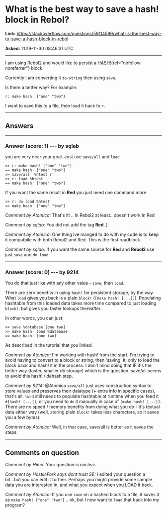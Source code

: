 # What is the best way to save a hash! block in Rebol?

**Link:**
<https://stackoverflow.com/questions/59114599/what-is-the-best-way-to-save-a-hash-block-in-rebol>

**Asked:** 2019-11-30 08:46:31 UTC

------------------------------------------------------------------------

I am using Rebol2 and would like to persist a
[HASH!](http://www.rebol.com/article/0020.html){rel="nofollow noreferrer"}
block.

Currently I am converting it `to-string` then using `save`.

Is there a better way? For example:

    r: make hash! ["one" "two"]

I want to save this to a file, then load it back to `r`.

------------------------------------------------------------------------

## Answers

------------------------------------------------------------------------

### Answer (score: 1) --- by sqlab

you are very near your goal. Just use `save/all` and `load`

    >> r: make hash! ["one" "two"]
    == make hash! ["one" "two"]
    >> save/all  %htest r
    >> r: load %htest
    == make hash! ["one" "two"]

If you want the same result in **Red** you just need one command more

    >> r: do load %htest
    == make hash! ["one" "two"]

*Comment by Atomica:* That\'s it! .. In Rebol2 at least.. doesn\'t work
in Red

*Comment by sqlab:* You did not add the tag **Red**..)

*Comment by Atomica:* One thing Ive manged to do with my code is to keep
it compatbile with both Rebol2 and Red. This is the first roadblock.

*Comment by sqlab:* If you want the same source for **Red** and
**Rebol2** use just `save` and `do load`

------------------------------------------------------------------------

### Answer (score: 0) --- by 9214

You do that just like with any other value - `save`, then `load`.

There are zero benefits in using `hash!` for persistent storage, by the
way. What `load` gives you back is a plain `block!`
(`[make hash! [...]]`). Populating hashtable from this loaded data takes
more time compared to just loading `block!`, but gives you faster
lookups thereafter.

In other words, you can just:

    >> save %database [one two]
    >> make hash! load %database
    == make hash! [one two]

As described in the tutorial that you linked.

*Comment by Atomica:* I\'m working with hash! from the start. I\'m
trying to avoid having to convert to a block or string, then \'saving\'
it, only to load the block back and hash! it in the process. I don\'t
mind doing that IF it\'s the better way (faster, smaller db storage)
which is the question. save/all seems to avoid this hash! / dehash step.

*Comment by 9214:* \@Atomica `save/all` just uses construction syntax to
store values and preserves their datatype (+ extra info in specific
cases), that\'s all. `load` still needs to populate hashtable at runtime
when you feed it `#[hash! [...]]`, or you need to `do` it manually in
case of `[make hash! [...]]`. There are no speed / memory benefits from
doing what you do - it\'s textual data either way (well, storing plain
`block!` takes less characters, so it saves you a few bytes).

*Comment by Atomica:* Well, in that case, save/all is better as it saves
the steps.

------------------------------------------------------------------------

## Comments on question

*Comment by Hima:* Your question is unclear.

*Comment by HostileFork says dont trust SE:* I edited your question a
bit\...but you can edit it further. Perhaps you might provide some
sample data you are interested in, and what you expect when you LOAD it
back.

*Comment by Atomica:* If you use `save` on a hashed block to a file, it
saves it as `make hash! ["one" "two"]` .. ok, but I now want to `load`
that back into my program?
